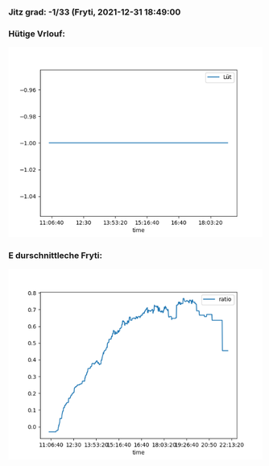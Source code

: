 ### Jitz grad: -1/33 (Fryti, 2021-12-31 18:49:00

### Hütige Vrlouf:
![Graph](Today.png)

### E durschnittleche Fryti:
![Graph](Fryti.png)